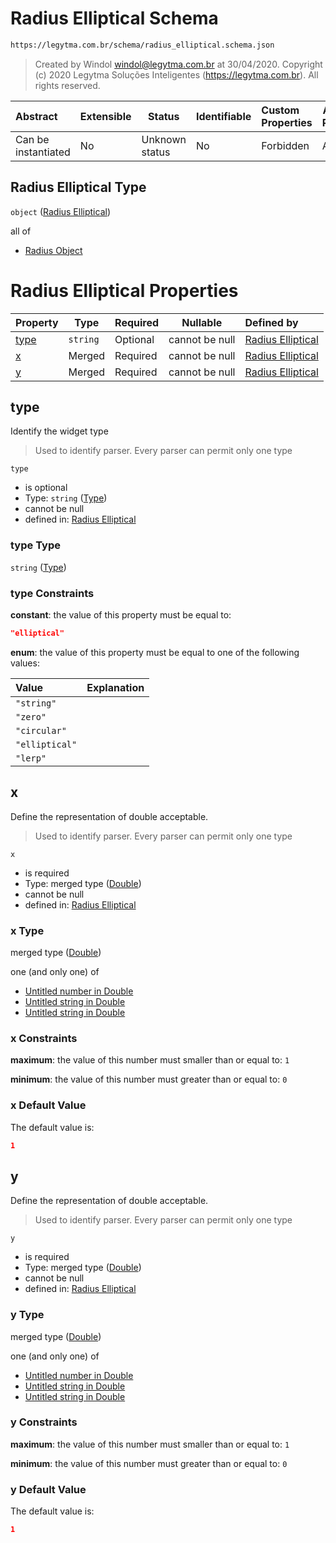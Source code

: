# Radius Elliptical Schema

```txt
https://legytma.com.br/schema/radius_elliptical.schema.json
```




> Created by Windol [windol@legytma.com.br](mailto:windol@legytma.com.br) at 30/04/2020.
> Copyright (c) 2020 Legytma Soluções Inteligentes (<https://legytma.com.br>). All rights reserved.
>

| Abstract            | Extensible | Status         | Identifiable | Custom Properties | Additional Properties | Access Restrictions | Defined In                                                                                      |
| :------------------ | ---------- | -------------- | ------------ | :---------------- | --------------------- | ------------------- | ----------------------------------------------------------------------------------------------- |
| Can be instantiated | No         | Unknown status | No           | Forbidden         | Allowed               | none                | [radius_elliptical.schema.json](../schema/radius_elliptical.schema.json "open original schema") |

## Radius Elliptical Type

`object` ([Radius Elliptical](radius_elliptical.md))

all of

-   [Radius Object](radius-oneof-radius-object.md "check type definition")

# Radius Elliptical Properties

| Property      | Type     | Required | Nullable       | Defined by                                                                                                                          |
| :------------ | -------- | -------- | -------------- | :---------------------------------------------------------------------------------------------------------------------------------- |
| [type](#type) | `string` | Optional | cannot be null | [Radius Elliptical](widget-definitions-type.md "https&#x3A;//legytma.com.br/schema/radius_elliptical.schema.json#/properties/type") |
| [x](#x)       | Merged   | Required | cannot be null | [Radius Elliptical](app_bar_theme-properties-double.md "https&#x3A;//legytma.com.br/schema/double.schema.json#/properties/x")       |
| [y](#y)       | Merged   | Required | cannot be null | [Radius Elliptical](app_bar_theme-properties-double.md "https&#x3A;//legytma.com.br/schema/double.schema.json#/properties/y")       |

## type

Identify the widget type


> Used to identify parser. Every parser can permit only one type
>

`type`

-   is optional
-   Type: `string` ([Type](widget-definitions-type.md))
-   cannot be null
-   defined in: [Radius Elliptical](widget-definitions-type.md "https&#x3A;//legytma.com.br/schema/radius_elliptical.schema.json#/properties/type")

### type Type

`string` ([Type](widget-definitions-type.md))

### type Constraints

**constant**: the value of this property must be equal to:

```json
"elliptical"
```

**enum**: the value of this property must be equal to one of the following values:

| Value          | Explanation |
| :------------- | ----------- |
| `"string"`     |             |
| `"zero"`       |             |
| `"circular"`   |             |
| `"elliptical"` |             |
| `"lerp"`       |             |

## x

Define the representation of double acceptable.


> Used to identify parser. Every parser can permit only one type
>

`x`

-   is required
-   Type: merged type ([Double](app_bar_theme-properties-double.md))
-   cannot be null
-   defined in: [Radius Elliptical](app_bar_theme-properties-double.md "https&#x3A;//legytma.com.br/schema/double.schema.json#/properties/x")

### x Type

merged type ([Double](app_bar_theme-properties-double.md))

one (and only one) of

-   [Untitled number in Double](double-definitions-doublenumber.md "check type definition")
-   [Untitled string in Double](double-definitions-doublestring.md "check type definition")
-   [Untitled string in Double](double-definitions-doubleenum.md "check type definition")

### x Constraints

**maximum**: the value of this number must smaller than or equal to: `1`

**minimum**: the value of this number must greater than or equal to: `0`

### x Default Value

The default value is:

```json
1
```

## y

Define the representation of double acceptable.


> Used to identify parser. Every parser can permit only one type
>

`y`

-   is required
-   Type: merged type ([Double](app_bar_theme-properties-double.md))
-   cannot be null
-   defined in: [Radius Elliptical](app_bar_theme-properties-double.md "https&#x3A;//legytma.com.br/schema/double.schema.json#/properties/y")

### y Type

merged type ([Double](app_bar_theme-properties-double.md))

one (and only one) of

-   [Untitled number in Double](double-definitions-doublenumber.md "check type definition")
-   [Untitled string in Double](double-definitions-doublestring.md "check type definition")
-   [Untitled string in Double](double-definitions-doubleenum.md "check type definition")

### y Constraints

**maximum**: the value of this number must smaller than or equal to: `1`

**minimum**: the value of this number must greater than or equal to: `0`

### y Default Value

The default value is:

```json
1
```
